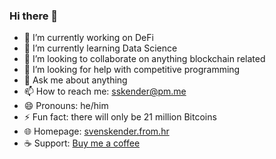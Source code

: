 ### Hi there 👋

- 🔭 I’m currently working on DeFi
- 🌱 I’m currently learning Data Science
- 👯 I’m looking to collaborate on anything blockchain related
- 🤔 I’m looking for help with competitive programming
- 💬 Ask me about anything
- 📫 How to reach me: sskender@pm.me
- 😄 Pronouns: he/him
- ⚡ Fun fact: there will only be 21 million Bitcoins
- 🌐 Homepage: [svenskender.from.hr](http://svenskender.from.hr)
- ☕ Support: [Buy me a coffee](https://www.buymeacoffee.com/sskender)
